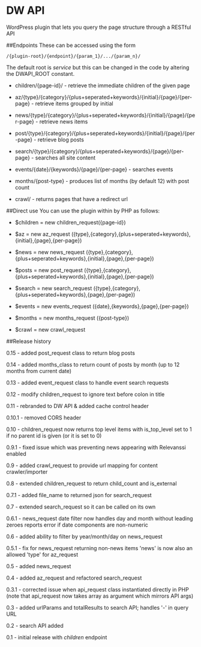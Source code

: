 DW API
==========

WordPress plugin that lets you query the page structure through a RESTful API

##Endpoints
These can be accessed using the form

	/{plugin-root}/{endpoint}/{param_1}/.../{param_n}/

The default root is _service_ but this can be changed in the code by altering the DWAPI_ROOT constant.

* children/{page-id}/ - retrieve the immediate children of the given page

* az/{type}/{category}/{plus+seperated+keywords}/{initial}/{page}/{per-page} - retrieve items grouped by initial

* news/{type}/{category}/{plus+seperated+keywords}/{initial}/{page}/{per-page} - retrieve news items

* post/{type}/{category}/{plus+seperated+keywords}/{initial}/{page}/{per-page} - retrieve blog posts

* search/{type}/{category}/{plus+seperated+keywords}/{page}/{per-page} - searches all site content

* events/{date}/{keywords}/{page}/{per-page} - searches events

* months/{post-type} - produces list of months (by default 12) with post count

* crawl/ - returns pages that have a redirect url

##Direct use
You can use the plugin within by PHP as follows:

* $children = new children_request({page-id})

* $az = new az_request ({type},{category},{plus+seperated+keywords},{initial},{page},{per-page})

* $news = new news_request ({type},{category},{plus+seperated+keywords},{initial},{page},{per-page})

* $posts = new post_request ({type},{category},{plus+seperated+keywords},{initial},{page},{per-page})

* $search = new search_request ({type},{category},{plus+seperated+keywords},{page},{per-page})

* $events = new events_request ({date},{keywords},{page},{per-page})

* $months = new months_request ({post-type})

* $crawl = new crawl_request

##Release history

0.15   - added post_request class to return blog posts

0.14   - added months_class to return count of posts by month (up to 12 months from current date)

0.13   - added event_request class to handle event search requests

0.12   - modify children_request to ignore text before colon in title

0.11   - rebranded to DW API & added cache control header

0.10.1 - removed CORS header

0.10   - children_request now returns top level items with is_top_level set to 1 if
        no parent id is given (or it is set to 0)

0.9.1  - fixed issue which was preventing news appearing with Relevanssi enabled

0.9    - added crawl_request to provide url mapping for content crawler/importer

0.8    - extended children_request to return child_count and is_external

0.7.1  - added file_name to returned json for search_request

0.7    - extended search_request so it can be called on its own

0.6.1  - news_request date filter now handles day and month without leading zeroes
        reports error if date components are non-numeric

0.6    - added ability to filter by year/month/day on news_request

0.5.1  - fix for news_request returning non-news items
        'news' is now also an allowed 'type' for az_request

0.5    - added news_request

0.4    - added az_request and refactored search_request

0.3.1  - corrected issue when api_request class instantiated directly in PHP
        (note that api_request now takes array as argument which mirrors API args)

0.3    - added urlParams and totalResults to search API; handles '-' in query URL

0.2    - search API added

0.1    - initial release with _children_ endpoint
